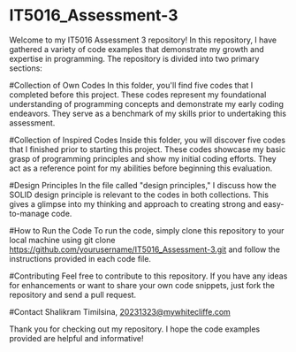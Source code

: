 # IT5016_Assessment-3       
Welcome to my IT5016 Assessment 3 repository!
In this repository, I have gathered a variety of code examples that demonstrate my growth and expertise in programming. The repository is divided into two primary sections:  

#Collection of Own Codes                                                                                                                In this folder, you'll find five codes that I completed before this project. These codes represent my foundational understanding of programming concepts and demonstrate my early coding endeavors. They serve as a benchmark of my skills prior to undertaking this assessment. 

#Collection of Inspired Codes                                                                                                       Inside this folder, you will discover five codes that I finished prior to starting this project. These codes showcase my basic grasp of programming principles and show my initial coding efforts. They act as a reference point for my abilities before beginning this evaluation. 

#Design Principles                                                                                                                      In the file called "design principles," I discuss how the SOLID design principle is relevant to the codes in both collections. This gives a glimpse into my thinking and approach to creating strong and easy-to-manage code.

#How to Run the Code
To run the code, simply clone this repository to your local machine using git clone https://github.com/yourusername/IT5016_Assessment-3.git and follow the instructions provided in each code file.          


#Contributing
Feel free to contribute to this repository. If you have any ideas for enhancements or want to share your own code snippets, just fork the repository and send a pull request. 

#Contact
Shalikram Timilsina, 20231323@mywhitecliffe.com

Thank you for checking out my repository. I hope the code examples provided are helpful and informative!
